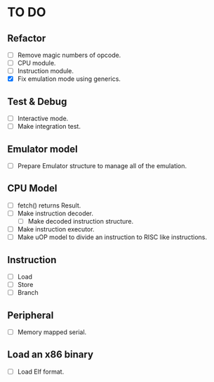 # TO DO

## Refactor

- [ ] Remove magic numbers of opcode.
- [ ] CPU module.
- [ ] Instruction module.
- [x] Fix emulation mode using generics.

## Test & Debug

- [ ] Interactive mode.
- [ ] Make integration test.

## Emulator model

- [ ] Prepare Emulator structure to manage all of the emulation.

## CPU Model

- [ ] fetch() returns Result.
- [ ] Make instruction decoder.
  - [ ] Make decoded instruction structure.
- [ ] Make instruction executor.
- [ ] Make uOP model to divide an instruction to RISC like instructions.

## Instruction

- [ ] Load
- [ ] Store
- [ ] Branch

## Peripheral

- [ ] Memory mapped serial.

## Load an x86 binary

- [ ] Load Elf format.

